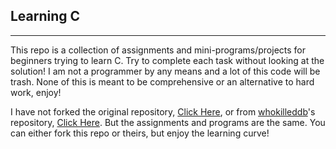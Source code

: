## Learning C
<hr>

This repo is a collection of assignments and mini-programs/projects for beginners trying to learn C. Try to complete each task without looking at the solution! I am not a programmer by any means and a lot of this code will be trash. None of this is meant to be comprehensive or an alternative to hard work, enjoy!

I have not forked the original repository, [Click Here](https://github.com/h0mbre/Learning-C), or from [whokilleddb](https://github.com/whokilleddb)'s repository, [Click Here](https://github.com/whokilleddb/Learning-C). But the assignments and programs are the same. You can either fork this repo or theirs, but enjoy the learning curve!